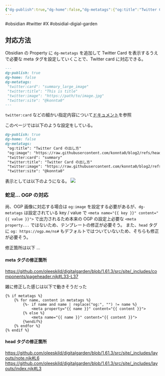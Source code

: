 ```yaml
---
{"dg-publish":true,"dg-home":false,"dg-metatags":{"og:title":"Twitter Card の出し方","og:image":"https://raw.githubusercontent.com/konnta0/blog2/refs/heads/main/konnta0.jpg","twitter:card":"summary","twitter:title":"Twitter Card の出し方","twitter:image":"https://raw.githubusercontent.com/konnta0/blog2/refs/heads/main/konnta0.jpg","twitter:site":"@konnta0"},"permalink":"/Obsidian/obsidian-digital-garden/Twitter card の出し方/","metatags":{"og:title":"Twitter Card の出し方","og:image":"https://raw.githubusercontent.com/konnta0/blog2/refs/heads/main/konnta0.jpg","twitter:card":"summary","twitter:title":"Twitter Card の出し方","twitter:image":"https://raw.githubusercontent.com/konnta0/blog2/refs/heads/main/konnta0.jpg","twitter:site":"@konnta0"},"dgPassFrontmatter":true,"created":"2025-01-05T20:37:27.712+09:00"}
---
```



#obsidian #twitter #X #obsidial-digial-garden

## 対応方法
Obsidian の Property に `dg-metatags` を追加して Twitter Card を表示するうえで必要な meta タグを設定していくことで、Twitter card に対応できる。

```markdown
---
dg-publish: true
dg-home: false
dg-metatags:
 "twitter:card": "summary_large_image"
 "twitter:title": "This is title"
 "twitter:image": "https://path/to/image.jpg"
 "twitter:site": "@konnta0"
---
```

`twitter:card` などの細かい指定内容について[ドキュメント](https://developer.x.com/ja/docs/tweets/optimize-with-cards/guides/getting-started)を参照

このページでは以下のような設定をしている。
```markdown
dg-publish: true
dg-home: false
dg-metatags:
 "og:title": "Twitter Card の出し方"
 "og:image": "https://raw.githubusercontent.com/konnta0/blog2/refs/heads/main/konnta0.jpg"
 "twitter:card": "summary"
 "twitter:title": "Twitter Card の出し方"
 "twitter:image": "https://raw.githubusercontent.com/konnta0/blog2/refs/heads/main/konnta0.jpg"
 "twitter:site": "@konnta0"
```

表示としては以下のようになる。
![](/img/user/Obsidian/obsidian-digital-garden/Twitter-card.png)


### 蛇足... OGP の対応
尚、OGP 画像に対応する場合は `og:image` を設定する必要があるが、`dg-metatags` は設定されている key / value で `<meta name="{{ key }}" content="{{ value }}">` で出力されるため本来の OGP の設定上必要な `<meta property...` ではないため、テンプレートの修正が必要そう。
また、`head` タグに `og: https://ogp.me/ns#` もデフォルトではついていないため、そちらも修正が必要そう。

修正箇所は以下 ... 
#### meta タグの修正箇所
https://github.com/oleeskild/digitalgarden/blob/1.61.3/src/site/_includes/components/pageheader.njk#L33-L37

雑に修正した感じは以下で動きそうだった
```
{% if metatags %}
    {% for name, content in metatags %}
        {%- if name and name | replace("og:", "") != name %}
            <meta property="{{ name }}" content="{{ content }}">
        {% else %}
            <meta name="{{ name }}" content="{{ content }}">
        {%endif%}
    {% endfor %}
{% endif %}
```

#### head タグの修正箇所
https://github.com/oleeskild/digitalgarden/blob/1.61.3/src/site/_includes/layouts/note.njk#L6
https://github.com/oleeskild/digitalgarden/blob/1.61.3/src/site/_includes/layouts/index.njk#L3
